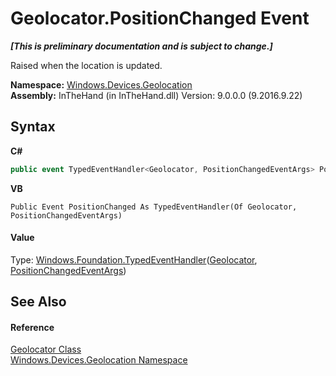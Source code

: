 # Geolocator.PositionChanged Event
 _**\[This is preliminary documentation and is subject to change.\]**_

Raised when the location is updated.

**Namespace:**&nbsp;<a href="N_Windows_Devices_Geolocation">Windows.Devices.Geolocation</a><br />**Assembly:**&nbsp;InTheHand (in InTheHand.dll) Version: 9.0.0.0 (9.2016.9.22)

## Syntax

**C#**<br />
``` C#
public event TypedEventHandler<Geolocator, PositionChangedEventArgs> PositionChanged
```

**VB**<br />
``` VB
Public Event PositionChanged As TypedEventHandler(Of Geolocator, PositionChangedEventArgs)
```


#### Value
Type: <a href="T_Windows_Foundation_TypedEventHandler_2">Windows.Foundation.TypedEventHandler</a>(<a href="T_Windows_Devices_Geolocation_Geolocator">Geolocator</a>, <a href="T_Windows_Devices_Geolocation_PositionChangedEventArgs">PositionChangedEventArgs</a>)

## See Also


#### Reference
<a href="T_Windows_Devices_Geolocation_Geolocator">Geolocator Class</a><br /><a href="N_Windows_Devices_Geolocation">Windows.Devices.Geolocation Namespace</a><br />